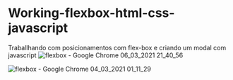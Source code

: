 # Working-flexbox-html-css-javascript
 Traballhando com posicionamentos com flex-box e criando um modal com javascript
![flexbox - Google Chrome 06_03_2021 21_40_56](https://user-images.githubusercontent.com/77181459/110225501-d3616f80-7ec4-11eb-850b-b3086b88475e.png)

![flexbox - Google Chrome 04_03_2021 01_11_29](https://user-images.githubusercontent.com/77181459/110225522-03107780-7ec5-11eb-8f2c-6d240e504baf.png)
